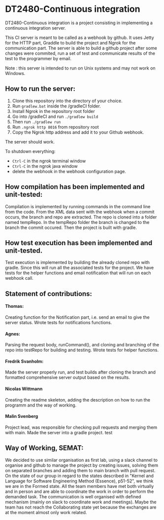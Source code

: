 # DT2480-Continuous integration

DT2480-Continuous integration is a project consisting in implementing a continuous integration server.  

This CI server is meant to be called as a webhook by github. It uses Jetty for the HTTP part, Graddle to build the project and Ngrok for the communication part. 
The server is able to build a github project after some changes were commited, run a set of test and communicate results of the test to the programmer by email.

Note : this server is intended to run on Unix systems and may not work on Windows.

## How to run the server:
1. Clone this repository into the directory of your choice.
2. Run `gradlew.bat` inside the /gradleCI folder.
3. Install Ngrok in the repository root folder  
4. Go into /gradleCI and run `./gradlew build`    
5. Then run `./gradlew run`
6. Run `.ngrok http 8016` from repository root
7. Copy the Ngrok http address and add it to your Github webhook.
   
The server should work.

To shutdown everything:

* `Ctrl-C` in the ngrok terminal window
* `Ctrl-C` in the ngrok java window
* delete the webhook in the webhook configuration page.

## How compilation has been implemented and unit-tested:
Compilation is implemented by running commands in the command line from the code. From the XML data sent with the webhook when a commit occurs, the branch and repo are extracted. The repo is cloned into a folder named tempRepo. In the tempRepo folder the branch is changed to the branch the commit occured. Then the project is built with gradle. 


## How test execution has been implemented and unit-tested.
Test execution is implemented by building the already cloned repo with gradle. Since this will run all the associated tests for the project. We have tests for the helper functions and email notification that will run on each webhook call.


## Statement of contributions:
#### Thomas:
Creating function for the Notification part, i.e. send an email to give the server status. Wrote tests for notifications functions.

#### Agnes:
Parsing the request body, runCommand(), and cloning and branching of the repo into testRepo for building and testing. Wrote tests for helper functions.

#### Fredrik Svanholm:
Made the server properly run, and test builds after cloning the branch and formatted comprehensive server output based on the results.

#### Nicolas Wittmann
Creating the readme skeleton, adding the description on how to run the programm and the way of working.

#### Malin Svenberg
Project lead, was responsible for checking pull requests and merging them with main. Made the server into a gradle project. test

## Way of Working, SEMAT:

We decided to use similar organisation as first lab, using a slack channel to organise and github to manage the project by creating issues, solving them on separated branches and adding them to main branch with pull request. 
On the state of our group in regard to the states described in "Kernel and Language for Software Engineering Method (Essence), p51-52", we think we are in the Formed state. All the team members have met both virtually and in person and are able to coordinate the work in order to perform the demanded task. The communication is well organised with defined mechanism (mainly on slack to coordinate work and meetings). Maybe the team has not reach the Collaborating state yet because the exchanges are at the moment almost only work related.
